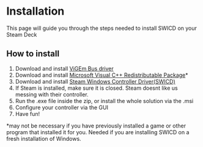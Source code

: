 # Installation
This page will guide you through the steps needed to install SWICD on your Steam Deck

## How to install
1. Download and install [ViGEm Bus driver](https://github.com/ViGEm/ViGEmBus/releases)
2. Download and install [Microsoft Visual C++ Redistributable Package](https://aka.ms/vs/17/release/vc_redist.x64.exe)*
3. Download and install [Steam Windows Controller Driver(SWICD)](/releases)
4. If Steam is installed, make sure it is closed. Steam doesnt like us messing with their controller.
5. Run the .exe file inside the zip, or install the whole solution via the .msi
6. Configure your controller via the GUI
7. Have fun!

*may not be necessary if you have previously installed a game or other program that installed it for you.  Needed if you are installing SWICD on a fresh installation of Windows.
